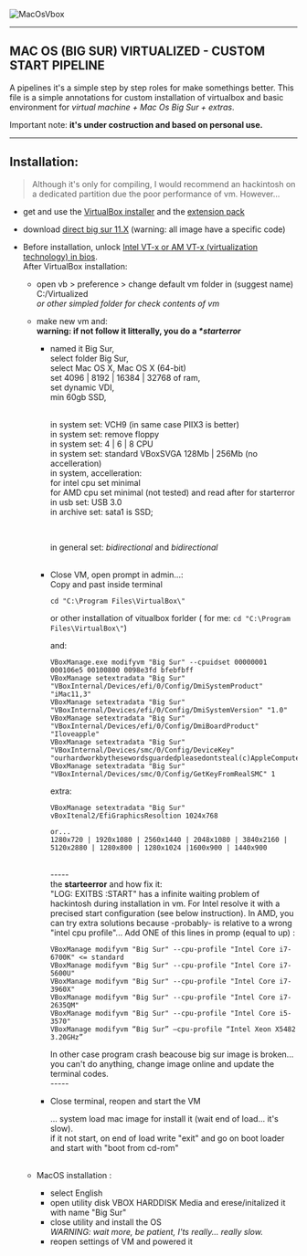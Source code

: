 


![MacOsVbox](./resources/banner.png)

------



## MAC OS (BIG SUR) VIRTUALIZED - CUSTOM START PIPELINE

A pipelines it's a simple step by step roles for make somethings better.
This file is a simple annotations for custom installation of virtualbox and basic environment for  *virtual machine + Mac Os Big Sur + extras*.

Important note: **it's under costruction and based on personal use.** 



------



## Installation:

> Although it's only for compiling, I would recommend an hackintosh on a dedicated partition due the poor performance of vm. However...


 - get and use the [VirtualBox installer](https://www.virtualbox.org/wiki/Downloads) and the [extension pack](https://download.virtualbox.org/virtualbox/6.1.30/Oracle_VM_VirtualBox_Extension_Pack-6.1.30.vbox-extpack)<br>
 
 - download [direct big sur 11.X](https://www.mediafire.com/file/9vuo3rcmv0r8ag4/MAC_OS_BIG_SUR.rar/file) (warning: all image have a specific code)<br>
   
 - Before installation, unlock [Intel VT-x or AM VT-x (virtualization technology) in bios](https://www.google.com/search?q=enable+virtualization+technology+in+bios&sxsrf=AOaemvJqJGxSXODQZwQzVTrWEPeETGHFZQ%3A1639660921382&source=hp&ei=eT27Yd-BFcyWa5mKh8AD&iflsig=ALs-wAMAAAAAYbtLid-l_YeXm7_G93bWOGP2k6Pm2f1F&oq=unlock+virtualization+tec&gs_lcp=Cgdnd3Mtd2l6EAMYATIGCAAQFhAeMgYIABAWEB4yBggAEBYQHjIGCAAQFhAeMggIABAWEAoQHjIGCAAQFhAeMgYIABAWEB4yBggAEBYQHjIGCAAQFhAeMgYIABAWEB46BAgjECc6EQguEIAEELEDEIMBEMcBEKMCOg4ILhCABBCxAxDHARCjAjoLCC4QgAQQsQMQgwE6CgguEMcBENEDEEM6CwgAEIAEELEDEIMBOggIABCxAxCDAToECC4QQzoECAAQQzoHCAAQsQMQQzoFCAAQgAQ6CAgAEIAEELEDOgUILhCABDoECAAQEzoGCAAQChATOggIABAWEB4QEzoKCAAQFhAKEB4QEzoFCCEQoAE6BAghEBVQAFjWP2DWTmgBcAB4AIABoQGIAZwSkgEEMTQuOZgBAKABAQ&sclient=gws-wiz).<br>
   After VirtualBox installation:<br>
   
   - open vb > preference > change default vm folder in (suggest name) C:/Virtualized<br>
     _or other simpled folder for check contents of vm_
   
   - make new vm and:<br>
     **warning: if not follow it litterally, you do a _*starterror_**
   
     - named it Big Sur, <br>
       select folder Big Sur,<br>
       select Mac OS X, Mac OS X (64-bit)<br>set 4096 | 8192 | 16384 | 32768 of ram,<br>set dynamic VDI,<br>
       min 60gb SSD,<br>
       
       <br>in system set:  VCH9 (in same case PIIX3 is better)<br>in system set: remove floppy<br>
       in system set:  4 | 6 | 8  CPU<br>in system set: standard VBoxSVGA 128Mb | 256Mb (no accelleration)<br>in system, accelleration:<br>
           for intel cpu set minimal<br>    for AMD cpu set minimal (not tested) and read after for starterror<br>in usb set: USB 3.0<br>in archive set: sata1 is SSD;<br>
       
       <br>
       
       in general set: _bidirectional_ and _bidirectional_<br><br>
       
     - Close VM, open prompt in admin...:<br>
       Copy and past inside terminal <br>
     
       ```
       cd "C:\Program Files\VirtualBox\"
       ```
       
       or other installation of vitualbox forlder ( for me: `cd "C:\Program Files\VirtualBox\"`) <br>
       
       and:<br>
       
       ```
       VBoxManage.exe modifyvm "Big Sur" --cpuidset 00000001 000106e5 00100800 0098e3fd bfebfbff
       VBoxManage setextradata "Big Sur" "VBoxInternal/Devices/efi/0/Config/DmiSystemProduct" "iMac11,3"
       VBoxManage setextradata "Big Sur" "VBoxInternal/Devices/efi/0/Config/DmiSystemVersion" "1.0"
       VBoxManage setextradata "Big Sur" "VBoxInternal/Devices/efi/0/Config/DmiBoardProduct" "Iloveapple"
       VBoxManage setextradata "Big Sur" "VBoxInternal/Devices/smc/0/Config/DeviceKey" "ourhardworkbythesewordsguardedpleasedontsteal(c)AppleComputerInc"
       VBoxManage setextradata "Big Sur" "VBoxInternal/Devices/smc/0/Config/GetKeyFromRealSMC" 1
       
       ```
       
       extra:<br>
       
       ```
       VBoxManage setextradata "Big Sur" vBoxItenal2/EfiGraphicsResoltion 1024x768
       
       or...
       1280x720 | 1920x1080 | 2560x1440 | 2048x1080 | 3840x2160 | 5120x2880 | 1280x800 | 1280x1024 |1600x900 | 1440x900
       ```
       
       <br>-_-_-_-_-<br>
       the **starteerror** and how fix it: <br>
       "LOG: EXITBS :START" has a infinite waiting problem of hackintosh during installation in vm. For Intel resolve it with a precised start configuration (see below instruction). In AMD, you can try extra solutions  because -probably- is relative to a wrong "intel cpu profile"... Add ONE of this lines in promp (equal to up) :
       
       ```
       VBoxManage modifyvm "Big Sur" --cpu-profile "Intel Core i7-6700K" <= standard
       VBoxManage modifyvm "Big Sur" --cpu-profile "Intel Core i7-5600U"
       VBoxManage modifyvm "Big Sur" --cpu-profile "Intel Core i7-3960X"
       VBoxManage modifyvm "Big Sur" --cpu-profile "Intel Core i7-2635QM"
       VBoxManage modifyvm "Big Sur" --cpu-profile "Intel Core i5-3570"
       VBoxManage modifyvm “Big Sur” –cpu-profile “Intel Xeon X5482 3.20GHz”
       ```
       
       In other case program crash beacouse big sur image is broken... you can't do anything, change image online and update the terminal codes.<br>-_-_-_-_-<br>
       
     - Close terminal, reopen and start the VM<br>
       
       ... system load mac image for install it (wait end of load... it's slow).<br>
       if it not start, on end of load write "exit" and go on boot loader and start with "boot from cd-rom"<br>
       <br>
     
   - MacOS installation :<br>
   
     - select English<br>
     - open utility disk  VBOX HARDDISK Media and erese/initalized it with name "Big Sur"<br>
     - close utility and install the OS<br>_WARNING: wait more, be patient, I'ts really... really slow._<br>
     - reopen settings of VM and powered it<br>


<!-- video istruction [virtualization of Mac OS](https://www.youtube.com/watch?v=0RJWGWQfgYs)-->
